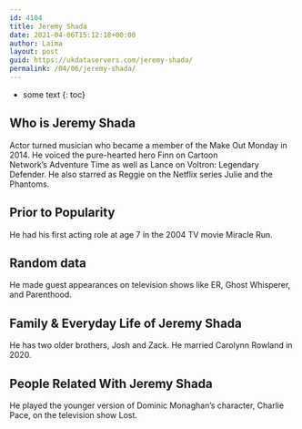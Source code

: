 ```yaml
---
id: 4104
title: Jeremy Shada
date: 2021-04-06T15:12:18+00:00
author: Laima
layout: post
guid: https://ukdataservers.com/jeremy-shada/
permalink: /04/06/jeremy-shada/
---
```


* some text
{: toc}


## Who is Jeremy Shada
                  
                  
                  
Actor turned musician who became a member of the Make Out Monday in 2014. He voiced the pure-hearted hero Finn on Cartoon Network&#8217;s Adventure Time as well as Lance on Voltron: Legendary Defender. He also starred as Reggie on the Netflix series Julie and the Phantoms.
                  
              
            
              
            
                
                
                
## Prior to Popularity
                  
                  
                  
He had his first acting role at age 7 in the 2004 TV movie Miracle Run. 
                  
              
            
              
            
                
                
                
## Random data
                  
                  
                  
He made guest appearances on television shows like ER, Ghost Whisperer, and Parenthood.
                  
              
            
              
            
                
                
                
## Family & Everyday Life of Jeremy Shada
                  
                  
                  
He has two older brothers, Josh and Zack. He married Carolynn Rowland in 2020.
                  
              
            
              
            
                
                
                
## People Related With Jeremy Shada
                  
                  
                  
He played the younger version of Dominic Monaghan&#8217;s character, Charlie Pace, on the television show Lost. 
                  
              
            
              
            
                
              
            
              
              
            
            
              
            
          
          
          